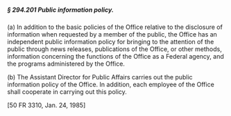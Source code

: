 ##### § 294.201 Public information policy. #####

(a) In addition to the basic policies of the Office relative to the disclosure of information when requested by a member of the public, the Office has an independent public information policy for bringing to the attention of the public through news releases, publications of the Office, or other methods, information concerning the functions of the Office as a Federal agency, and the programs administered by the Office.

(b) The Assistant Director for Public Affairs carries out the public information policy of the Office. In addition, each employee of the Office shall cooperate in carrying out this policy.

[50 FR 3310, Jan. 24, 1985]